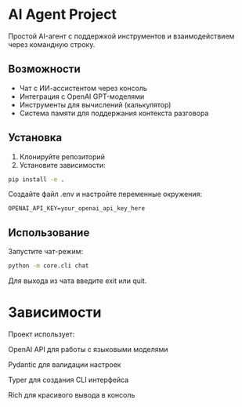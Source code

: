 # AI Agent Project

Простой AI-агент с поддержкой инструментов и взаимодействием через командную строку.

## Возможности

* Чат с ИИ-ассистентом через консоль
* Интеграция с OpenAI GPT-моделями
* Инструменты для вычислений (калькулятор)
* Система памяти для поддержания контекста разговора

## Установка

1. Клонируйте репозиторий
2. Установите зависимости:

```bash
pip install -e .
```
Создайте файл .env и настройте переменные окружения:

```env
OPENAI_API_KEY=your_openai_api_key_here
```

## Использование

Запустите чат-режим:

```bash
python -m core.cli chat
```
Для выхода из чата введите exit или quit.

# Зависимости

Проект использует:

OpenAI API для работы с языковыми моделями

Pydantic для валидации настроек

Typer для создания CLI интерфейса

Rich для красивого вывода в консоль

